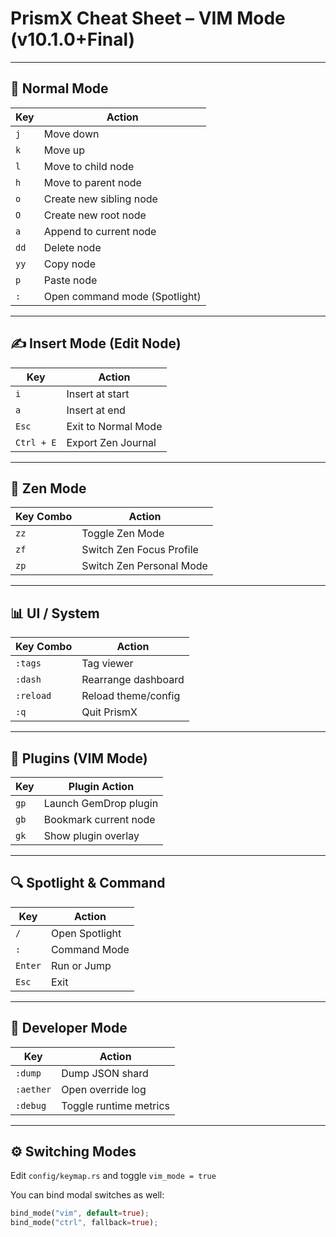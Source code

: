 # PrismX Cheat Sheet – VIM Mode (v10.1.0+Final)

---

## 🧠 Normal Mode

| Key       | Action                       |
|-----------|------------------------------|
| `j`       | Move down                    |
| `k`       | Move up                      |
| `l`       | Move to child node           |
| `h`       | Move to parent node          |
| `o`       | Create new sibling node      |
| `O`       | Create new root node         |
| `a`       | Append to current node       |
| `dd`      | Delete node                  |
| `yy`      | Copy node                    |
| `p`       | Paste node                   |
| `:`       | Open command mode (Spotlight)|

---

## ✍ Insert Mode (Edit Node)

| Key       | Action                       |
|-----------|------------------------------|
| `i`       | Insert at start              |
| `a`       | Insert at end                |
| `Esc`     | Exit to Normal Mode          |
| `Ctrl + E`| Export Zen Journal           |

---

## 🧘 Zen Mode

| Key Combo     | Action                   |
|---------------|--------------------------|
| `zz`          | Toggle Zen Mode          |
| `zf`          | Switch Zen Focus Profile |
| `zp`          | Switch Zen Personal Mode |

---

## 📊 UI / System

| Key Combo     | Action                   |
|---------------|--------------------------|
| `:tags`       | Tag viewer               |
| `:dash`       | Rearrange dashboard      |
| `:reload`     | Reload theme/config      |
| `:q`          | Quit PrismX              |

---

## 🔌 Plugins (VIM Mode)

| Key            | Plugin Action           |
|----------------|--------------------------|
| `gp`           | Launch GemDrop plugin   |
| `gb`           | Bookmark current node   |
| `gk`           | Show plugin overlay     |

---

## 🔍 Spotlight & Command

| Key            | Action                  |
|----------------|--------------------------|
| `/`            | Open Spotlight           |
| `:`            | Command Mode             |
| `Enter`        | Run or Jump              |
| `Esc`          | Exit                     |

---

## 🧩 Developer Mode

| Key           | Action                   |
|---------------|---------------------------|
| `:dump`       | Dump JSON shard           |
| `:aether`     | Open override log         |
| `:debug`      | Toggle runtime metrics    |

---

## ⚙️ Switching Modes

Edit `config/keymap.rs` and toggle `vim_mode = true`

You can bind modal switches as well:

```rust
bind_mode("vim", default=true);
bind_mode("ctrl", fallback=true);
